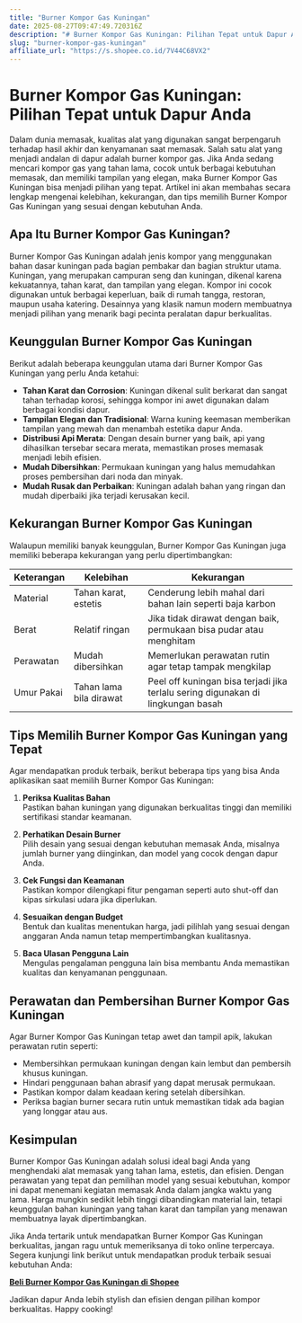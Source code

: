 ```yaml
---
title: "Burner Kompor Gas Kuningan"
date: 2025-08-27T09:47:49.720316Z
description: "# Burner Kompor Gas Kuningan: Pilihan Tepat untuk Dapur Anda..."
slug: "burner-kompor-gas-kuningan"
affiliate_url: "https://s.shopee.co.id/7V44C68VX2"
---
```

# Burner Kompor Gas Kuningan: Pilihan Tepat untuk Dapur Anda

Dalam dunia memasak, kualitas alat yang digunakan sangat berpengaruh terhadap hasil akhir dan kenyamanan saat memasak. Salah satu alat yang menjadi andalan di dapur adalah burner kompor gas. Jika Anda sedang mencari kompor gas yang tahan lama, cocok untuk berbagai kebutuhan memasak, dan memiliki tampilan yang elegan, maka Burner Kompor Gas Kuningan bisa menjadi pilihan yang tepat. Artikel ini akan membahas secara lengkap mengenai kelebihan, kekurangan, dan tips memilih Burner Kompor Gas Kuningan yang sesuai dengan kebutuhan Anda.

## Apa Itu Burner Kompor Gas Kuningan?

Burner Kompor Gas Kuningan adalah jenis kompor yang menggunakan bahan dasar kuningan pada bagian pembakar dan bagian struktur utama. Kuningan, yang merupakan campuran seng dan kuningan, dikenal karena kekuatannya, tahan karat, dan tampilan yang elegan. Kompor ini cocok digunakan untuk berbagai keperluan, baik di rumah tangga, restoran, maupun usaha katering. Desainnya yang klasik namun modern membuatnya menjadi pilihan yang menarik bagi pecinta peralatan dapur berkualitas.

## Keunggulan Burner Kompor Gas Kuningan

Berikut adalah beberapa keunggulan utama dari Burner Kompor Gas Kuningan yang perlu Anda ketahui:

- **Tahan Karat dan Corrosion**: Kuningan dikenal sulit berkarat dan sangat tahan terhadap korosi, sehingga kompor ini awet digunakan dalam berbagai kondisi dapur.
- **Tampilan Elegan dan Tradisional**: Warna kuning keemasan memberikan tampilan yang mewah dan menambah estetika dapur Anda.
- **Distribusi Api Merata**: Dengan desain burner yang baik, api yang dihasilkan tersebar secara merata, memastikan proses memasak menjadi lebih efisien.
- **Mudah Dibersihkan**: Permukaan kuningan yang halus memudahkan proses pembersihan dari noda dan minyak.
- **Mudah Rusak dan Perbaikan**: Kuningan adalah bahan yang ringan dan mudah diperbaiki jika terjadi kerusakan kecil.

## Kekurangan Burner Kompor Gas Kuningan

Walaupun memiliki banyak keunggulan, Burner Kompor Gas Kuningan juga memiliki beberapa kekurangan yang perlu dipertimbangkan:

| Keterangan | Kelebihan | Kekurangan |
|--------------|------------|--------------|
| Material     | Tahan karat, estetis | Cenderung lebih mahal dari bahan lain seperti baja karbon |
| Berat        | Relatif ringan | Jika tidak dirawat dengan baik, permukaan bisa pudar atau menghitam |
| Perawatan    | Mudah dibersihkan | Memerlukan perawatan rutin agar tetap tampak mengkilap |
| Umur Pakai  | Tahan lama bila dirawat | Peel off kuningan bisa terjadi jika terlalu sering digunakan di lingkungan basah |

## Tips Memilih Burner Kompor Gas Kuningan yang Tepat

Agar mendapatkan produk terbaik, berikut beberapa tips yang bisa Anda aplikasikan saat memilih Burner Kompor Gas Kuningan:

1. **Periksa Kualitas Bahan**  
Pastikan bahan kuningan yang digunakan berkualitas tinggi dan memiliki sertifikasi standar keamanan.

2. **Perhatikan Desain Burner**  
Pilih desain yang sesuai dengan kebutuhan memasak Anda, misalnya jumlah burner yang diinginkan, dan model yang cocok dengan dapur Anda.

3. **Cek Fungsi dan Keamanan**  
Pastikan kompor dilengkapi fitur pengaman seperti auto shut-off dan kipas sirkulasi udara jika diperlukan.

4. **Sesuaikan dengan Budget**  
Bentuk dan kualitas menentukan harga, jadi pilihlah yang sesuai dengan anggaran Anda namun tetap mempertimbangkan kualitasnya.

5. **Baca Ulasan Pengguna Lain**  
Mengulas pengalaman pengguna lain bisa membantu Anda memastikan kualitas dan kenyamanan penggunaan.

## Perawatan dan Pembersihan Burner Kompor Gas Kuningan

Agar Burner Kompor Gas Kuningan tetap awet dan tampil apik, lakukan perawatan rutin seperti:

- Membersihkan permukaan kuningan dengan kain lembut dan pembersih khusus kuningan.
- Hindari penggunaan bahan abrasif yang dapat merusak permukaan.
- Pastikan kompor dalam keadaan kering setelah dibersihkan.
- Periksa bagian burner secara rutin untuk memastikan tidak ada bagian yang longgar atau aus.

## Kesimpulan

Burner Kompor Gas Kuningan adalah solusi ideal bagi Anda yang menghendaki alat memasak yang tahan lama, estetis, dan efisien. Dengan perawatan yang tepat dan pemilihan model yang sesuai kebutuhan, kompor ini dapat menemani kegiatan memasak Anda dalam jangka waktu yang lama. Harga mungkin sedikit lebih tinggi dibandingkan material lain, tetapi keunggulan bahan kuningan yang tahan karat dan tampilan yang menawan membuatnya layak dipertimbangkan.

Jika Anda tertarik untuk mendapatkan Burner Kompor Gas Kuningan berkualitas, jangan ragu untuk memeriksanya di toko online terpercaya. Segera kunjungi link berikut untuk mendapatkan produk terbaik sesuai kebutuhan Anda:

[**Beli Burner Kompor Gas Kuningan di Shopee**](https://s.shopee.co.id/7V44C68VX2)

Jadikan dapur Anda lebih stylish dan efisien dengan pilihan kompor berkualitas. Happy cooking!